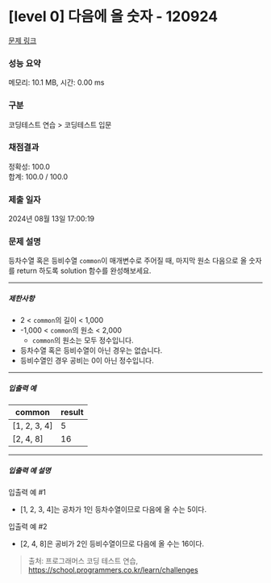 # [level 0] 다음에 올 숫자 - 120924 

[문제 링크](https://school.programmers.co.kr/learn/courses/30/lessons/120924) 

### 성능 요약

메모리: 10.1 MB, 시간: 0.00 ms

### 구분

코딩테스트 연습 > 코딩테스트 입문

### 채점결과

정확성: 100.0<br/>합계: 100.0 / 100.0

### 제출 일자

2024년 08월 13일 17:00:19

### 문제 설명

<p style="user-select: auto !important;">등차수열 혹은 등비수열 <code style="user-select: auto !important;">common</code>이 매개변수로 주어질 때, 마지막 원소 다음으로 올 숫자를 return 하도록 solution 함수를 완성해보세요.</p>

<hr style="user-select: auto !important;">

<h5 style="user-select: auto !important;">제한사항</h5>

<ul style="user-select: auto !important;">
<li style="user-select: auto !important;">2 &lt; <code style="user-select: auto !important;">common</code>의 길이 &lt; 1,000</li>
<li style="user-select: auto !important;">-1,000 &lt; <code style="user-select: auto !important;">common</code>의 원소 &lt; 2,000

<ul style="user-select: auto !important;">
<li style="user-select: auto !important;"><code style="user-select: auto !important;">common</code>의 원소는 모두 정수입니다.</li>
</ul></li>
<li style="user-select: auto !important;">등차수열 혹은 등비수열이 아닌 경우는 없습니다.</li>
<li style="user-select: auto !important;">등비수열인 경우 공비는 0이 아닌 정수입니다.</li>
</ul>

<hr style="user-select: auto !important;">

<h5 style="user-select: auto !important;">입출력 예</h5>
<table class="table" style="user-select: auto !important;">
        <thead style="user-select: auto !important;"><tr style="user-select: auto !important;">
<th style="user-select: auto !important;">common</th>
<th style="user-select: auto !important;">result</th>
</tr>
</thead>
        <tbody style="user-select: auto !important;"><tr style="user-select: auto !important;">
<td style="user-select: auto !important;">[1, 2, 3, 4]</td>
<td style="user-select: auto !important;">5</td>
</tr>
<tr style="user-select: auto !important;">
<td style="user-select: auto !important;">[2, 4, 8]</td>
<td style="user-select: auto !important;">16</td>
</tr>
</tbody>
      </table>
<hr style="user-select: auto !important;">

<h5 style="user-select: auto !important;">입출력 예 설명</h5>

<p style="user-select: auto !important;">입출력 예 #1</p>

<ul style="user-select: auto !important;">
<li style="user-select: auto !important;">[1, 2, 3, 4]는 공차가 1인 등차수열이므로 다음에 올 수는 5이다.</li>
</ul>

<p style="user-select: auto !important;">입출력 예 #2</p>

<ul style="user-select: auto !important;">
<li style="user-select: auto !important;">[2, 4, 8]은 공비가 2인 등비수열이므로 다음에 올 수는 16이다.</li>
</ul>


> 출처: 프로그래머스 코딩 테스트 연습, https://school.programmers.co.kr/learn/challenges